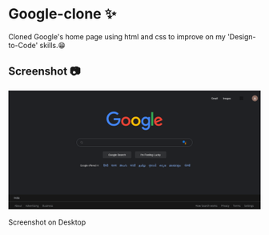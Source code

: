 # Google-clone ✨
Cloned Google's home page using html and css to improve on my 'Design-to-Code' skills.😁

## Screenshot 📷
![](/Screenshots/Screenshot-Desktop.png)

Screenshot on Desktop

